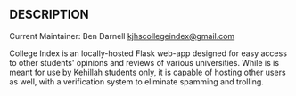 DESCRIPTION
------------

Current Maintainer: Ben Darnell <kjhscollegeindex@gmail.com>

College Index is an locally-hosted Flask web-app designed for easy access to 
other students' opinions and reviews of various universities. While is is meant for 
use by Kehillah students only, it is capable of hosting other users as well,
with a verification system to eliminate spamming and trolling.
